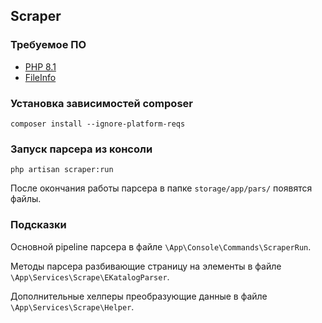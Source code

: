 ## Scraper

### Требуемое ПО

- [PHP 8.1](https://www.php.net/downloads)
- [FileInfo](https://www.php.net/manual/ru/fileinfo.installation.php)

### Установка зависимостей composer

```shell
composer install --ignore-platform-reqs
```

### Запуск парсера из консоли

```shell
php artisan scraper:run
```

После окончания работы парсера в папке `storage/app/pars/` появятся файлы.

### Подсказки

Основной pipeline парсера в файле `\App\Console\Commands\ScraperRun`.

Методы парсера разбивающие страницу на элементы в файле `\App\Services\Scrape\EKatalogParser`.

Дополнительные хелперы преобразующие данные в файле `\App\Services\Scrape\Helper`.
